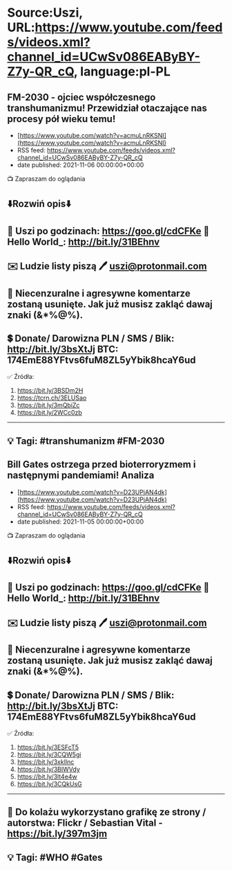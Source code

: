 # Source:Uszi, URL:https://www.youtube.com/feeds/videos.xml?channel_id=UCwSv086EAByBY-Z7y-QR_cQ, language:pl-PL

## FM-2030 - ojciec współczesnego transhumanizmu! Przewidział otaczające nas procesy pół wieku temu!
 - [https://www.youtube.com/watch?v=acmuLnRKSNI](https://www.youtube.com/watch?v=acmuLnRKSNI)
 - RSS feed: https://www.youtube.com/feeds/videos.xml?channel_id=UCwSv086EAByBY-Z7y-QR_cQ
 - date published: 2021-11-06 00:00:00+00:00

📺 Zapraszam do oglądania

⬇️Rozwiń opis⬇️
------------------------------------------------------------
👀 Uszi po godzinach: https://goo.gl/cdCFKe
👀 Hello World_: http://bit.ly/31BEhnv
------------------------------------------------------------
✉️ Ludzie listy piszą 
🖊️ uszi@protonmail.com
------------------------------------------------------------
👺 Niecenzuralne i agresywne komentarze zostaną usunięte.  Jak już musisz zakląć dawaj znaki (&*%@%).
------------------------------------------------------------
💲 Donate/ Darowizna
PLN / SMS / Blik: http://bit.ly/3bsXtJj
BTC: 174EmE88YFtvs6fuM8ZL5yYbik8hcaY6ud
-------------------------------------------------------------
✅ Źródła:
1. https://bit.ly/3BSDm2H
2. https://tcrn.ch/3ELUSao
3. https://bit.ly/3mQbiZc
4. https://bit.ly/2WCc0zb
---------------------------------------------------------------
💡 Tagi: #transhumanizm #FM-2030
--------------------------------------------------------------

## Bill Gates ostrzega przed bioterroryzmem i następnymi pandemiami! Analiza
 - [https://www.youtube.com/watch?v=D23UPjAN4dk](https://www.youtube.com/watch?v=D23UPjAN4dk)
 - RSS feed: https://www.youtube.com/feeds/videos.xml?channel_id=UCwSv086EAByBY-Z7y-QR_cQ
 - date published: 2021-11-05 00:00:00+00:00

📺 Zapraszam do oglądania

⬇️Rozwiń opis⬇️
------------------------------------------------------------
👀 Uszi po godzinach: https://goo.gl/cdCFKe
👀 Hello World_: http://bit.ly/31BEhnv
------------------------------------------------------------
✉️ Ludzie listy piszą 
🖊️ uszi@protonmail.com
------------------------------------------------------------
👺 Niecenzuralne i agresywne komentarze zostaną usunięte.  Jak już musisz zakląć dawaj znaki (&*%@%).
------------------------------------------------------------
💲 Donate/ Darowizna
PLN / SMS / Blik: http://bit.ly/3bsXtJj
BTC: 174EmE88YFtvs6fuM8ZL5yYbik8hcaY6ud
-------------------------------------------------------------
✅ Źródła:
1. https://bit.ly/3ESFcT5
2. https://bit.ly/3CQW5gi
3. https://bit.ly/3xklInc
4. https://bit.ly/3BIWVdy
5. https://bit.ly/3lt4e4w
6. https://bit.ly/3CQkUsG
---------------------------------------------------------------
🎴 Do kolażu wykorzystano grafikę ze strony / autorstwa: 
Flickr / Sebastian Vital - https://bit.ly/397m3jm
---------------------------------------------------------------
💡 Tagi: #WHO #Gates
--------------------------------------------------------------

